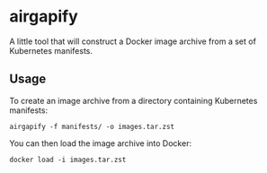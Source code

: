 # airgapify

A little tool that will construct a Docker image archive from a set of Kubernetes manifests.

## Usage

To create an image archive from a directory containing Kubernetes manifests:

```shell
airgapify -f manifests/ -o images.tar.zst
```

You can then load the image archive into Docker:

```shell
docker load -i images.tar.zst
```